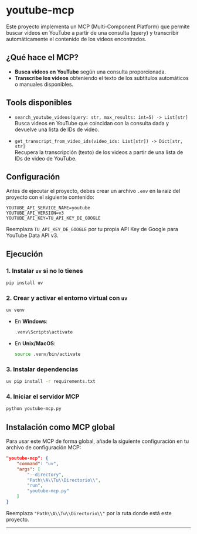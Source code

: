 # youtube-mcp

Este proyecto implementa un MCP (Multi-Component Platform) que permite buscar videos en YouTube a partir de una consulta (query) y transcribir automáticamente el contenido de los videos encontrados.

## ¿Qué hace el MCP?

- **Busca videos en YouTube** según una consulta proporcionada.
- **Transcribe los videos** obteniendo el texto de los subtítulos automáticos o manuales disponibles.

## Tools disponibles

- `search_youtube_videos(query: str, max_results: int=5) -> List[str]`  
  Busca videos en YouTube que coincidan con la consulta dada y devuelve una lista de IDs de video.

- `get_transcript_from_video_ids(video_ids: List[str]) -> Dict[str, str]`  
  Recupera la transcripción (texto) de los videos a partir de una lista de IDs de video de YouTube.

## Configuración

Antes de ejecutar el proyecto, debes crear un archivo `.env` en la raíz del proyecto con el siguiente contenido:

```
YOUTUBE_API_SERVICE_NAME=youtube
YOUTUBE_API_VERSION=v3
YOUTUBE_API_KEY=TU_API_KEY_DE_GOOGLE
```

Reemplaza `TU_API_KEY_DE_GOOGLE` por tu propia API Key de Google para YouTube Data API v3.

## Ejecución

### 1. Instalar `uv` si no lo tienes

```bash
pip install uv
```

### 2. Crear y activar el entorno virtual con `uv`

```bash
uv venv
```

- En **Windows**:
  ```bash
  .venv\Scripts\activate
  ```
- En **Unix/MacOS**:
  ```bash
  source .venv/bin/activate
  ```

### 3. Instalar dependencias

```bash
uv pip install -r requirements.txt
```

### 4. Iniciar el servidor MCP

```bash
python youtube-mcp.py
```

## Instalación como MCP global

Para usar este MCP de forma global, añade la siguiente configuración en tu archivo de configuración MCP:

```json
"youtube-mcp": {
    "command": "uv",
    "args": [
        "--directory",
        "Path\\A\\Tu\\Directorio\\",
        "run",
        "youtube-mcp.py"
    ]
}
```

Reemplaza `"Path\\A\\Tu\\Directorio\\"` por la ruta donde está este proyecto.

---
